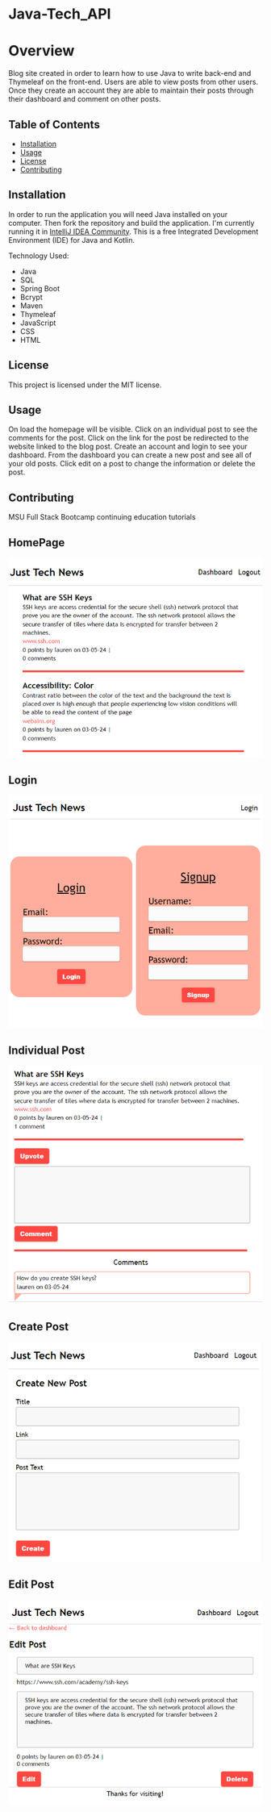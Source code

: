 # Java-Tech_API

# Overview

Blog site created in order to learn how to use Java to write back-end and Thymeleaf on the front-end. Users are able to view posts from other users. Once they create an account they are able to maintain their posts through their dashboard and comment on other posts.

## Table of Contents

- [Installation](#installation)
- [Usage](#usage)
- [License](#license)
- [Contributing](#contributing)


## Installation

In order to run the application you will need Java installed on your computer. Then fork the repository and build the application. I'm currently running it in [IntelliJ IDEA Community](https://www.jetbrains.com/idea/download/). This is a free Integrated Development Environment (IDE) for Java and Kotlin.

Technology Used:
 * Java
 * SQL
 * Spring Boot
 * Bcrypt
 * Maven
 * Thymeleaf
 * JavaScript
 * CSS
 * HTML


## License

This project is licensed under the MIT license.

## Usage

On load the homepage will be visible. Click on an individual post to see the comments for the post. Click on the link for the post be redirected to the website linked to the blog post. Create an account and login to see your dashboard. From the dashboard you can create a new post and see all of your old posts. Click edit on a post to change the information or delete the post. 

## Contributing

MSU Full Stack Bootcamp continuing education tutorials


## HomePage

![Alt text](Images/homepage.png)

## Login

![Alt text](Images/Login.png)

## Individual Post

![Alt text](Images/singlePost.png)

## Create Post

![Alt text](Images/createPost.png)

## Edit Post

![Alt text](Images/editPost.png)

